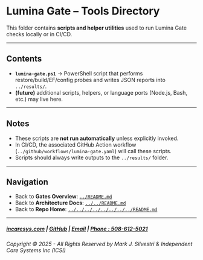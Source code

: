 ﻿# Lumina Gate – Tools Directory

This folder contains **scripts and helper utilities** used to run Lumina Gate checks locally or in CI/CD.

---

## Contents
- **`lumina-gate.ps1`** → PowerShell script that performs restore/build/EF/config probes and writes JSON reports into `../results/`.  
- **(future)** additional scripts, helpers, or language ports (Node.js, Bash, etc.) may live here.

---

## Notes
- These scripts are **not run automatically** unless explicitly invoked.  
- In CI/CD, the associated GitHub Action workflow (`../github/workflows/lumina-gate.yaml`) will call these scripts.  
- Scripts should always write outputs to the `../results/` folder.  

---

## Navigation
- Back to **Gates Overview**: [`../README.md`](../README.md)  
- Back to **Architecture Docs**: [`../../README.md`](../../README.md)  
- Back to **Repo Home**: [`../../../../../../../../README.md`](../../../../../../../../README.md)

---

##### [incaresys.com](https://incaresys.com/) | [GitHub](https://github.com/TransR/MAUI_Self_Health_Tracker) | [Email](mailto:marks@incaresys.com) | [Phone : 508-612-5021](phoneto:508-612-5021)

###### Copyright © 2025 - All Rights Reserved by Mark J. Silvestri & Independent Care Systems Inc (ICSI)
